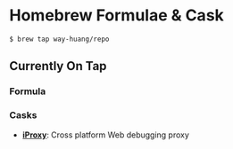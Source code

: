 # Homebrew Formulae & Cask

```
$ brew tap way-huang/repo
```

## Currently On Tap

### Formula

### Casks

* **[iProxy](https://github.com/xcodebuild/iProxy)**: Cross platform Web debugging proxy

